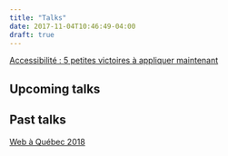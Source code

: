 ```yaml
---
title: "Talks"
date: 2017-11-04T10:46:49-04:00
draft: true
---
```


[Accessibilité : 5 petites victoires à appliquer maintenant](/talks/accessibilite-5-petites-victoires-a-appliquer-maintenant)

## Upcoming talks

## Past talks

[Web à Québec 2018](/talks/accessibilite-5-petites-victoires-a-appliquer-maintenant)
